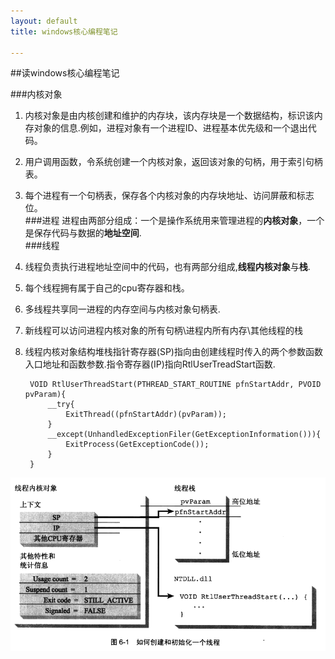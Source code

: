 ```yaml
---
layout: default
title: windows核心编程笔记

---
```


##读windows核心编程笔记

###内核对象
1. 内核对象是由内核创建和维护的内存块，该内存块是一个数据结构，标识该内存对象的信息.例如，进程对象有一个进程ID、进程基本优先级和一个退出代码。   
2. 用户调用函数，令系统创建一个内核对象，返回该对象的句柄，用于索引句柄表。   
3. 每个进程有一个句柄表，保存各个内核对象的内存块地址、访问屏蔽和标志位。   
###进程
进程由两部分组成：一个是操作系统用来管理进程的**内核对象**，一个是保存代码与数据的**地址空间**.    
###线程
1. 线程负责执行进程地址空间中的代码，也有两部分组成,**线程内核对象**与**栈**.   
2. 每个线程拥有属于自己的cpu寄存器和栈。  
3. 多线程共享同一进程的内存空间与内核对象句柄表.       
4. 新线程可以访问进程内核对象的所有句柄\进程内所有内存\其他线程的栈    
5. 线程内核对象结构堆栈指针寄存器(SP)指向由创建线程时传入的两个参数函数入口地址和函数参数.指令寄存器(IP)指向RtlUserTreadStart函数.    


		VOID RtlUserThreadStart(PTHREAD_START_ROUTINE pfnStartAddr, PVOID pvParam){	
			__try{
				ExitThread((pfnStartAddr)(pvParam));
			}
			__except(UnhandledExceptionFiler(GetExceptionInformation())){
				ExitProcess(GetExceptionCode());
			}
		}  


![](https://github.com/garydai/garydai.github.com/raw/master/_posts/pic/windows_thread.PNG)
    